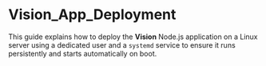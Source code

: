 # Vision_App_Deployment
This guide explains how to deploy the **Vision** Node.js application on a Linux server using a dedicated user and a `systemd` service to ensure it runs persistently and starts automatically on boot.
